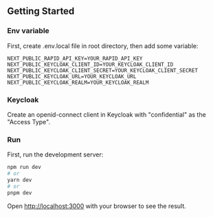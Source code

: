 ## Getting Started

### Env variable

First, create .env.local file in root directory, then add some variable:

```
NEXT_PUBLIC_RAPID_API_KEY=YOUR_RAPID_API_KEY
NEXT_PUBLIC_KEYCLOAK_CLIENT_ID=YOUR_KEYCLOAK_CLIENT_ID
NEXT_PUBLIC_KEYCLOAK_CLIENT_SECRET=YOUR_KEYCLOAK_CLIENT_SECRET
NEXT_PUBLIC_KEYCLOAK_URL=YOUR_KEYCLOAK_URL
NEXT_PUBLIC_KEYCLOAK_REALM=YOUR_KEYCLOAK_REALM
```

### Keycloak

Create an openid-connect client in Keycloak with "confidential" as the "Access Type".

### Run

First, run the development server:

```bash
npm run dev
# or
yarn dev
# or
pnpm dev
```

Open [http://localhost:3000](http://localhost:3000) with your browser to see the result.
